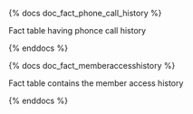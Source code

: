 {% docs doc_fact_phone_call_history %}

Fact table having phonce call history 

{% enddocs %}

{% docs doc_fact_memberaccesshistory %}

Fact table contains the member access history 

{% enddocs %}


